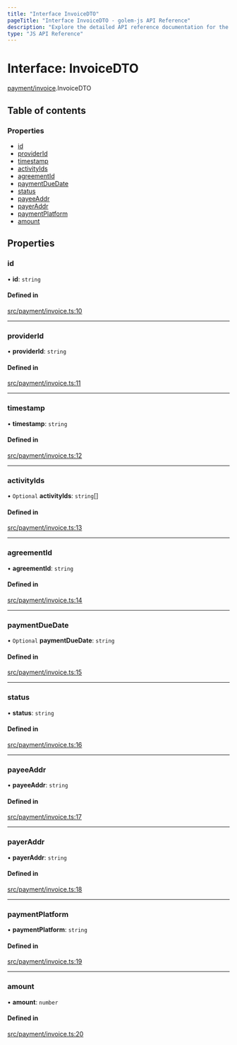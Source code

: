 ```yaml
---
title: "Interface InvoiceDTO"
pageTitle: "Interface InvoiceDTO - golem-js API Reference"
description: "Explore the detailed API reference documentation for the Interface InvoiceDTO within the golem-js SDK for the Golem Network."
type: "JS API Reference"
---
```

# Interface: InvoiceDTO

[payment/invoice](../modules/payment_invoice).InvoiceDTO

## Table of contents

### Properties

- [id](payment_invoice.InvoiceDTO#id)
- [providerId](payment_invoice.InvoiceDTO#providerid)
- [timestamp](payment_invoice.InvoiceDTO#timestamp)
- [activityIds](payment_invoice.InvoiceDTO#activityids)
- [agreementId](payment_invoice.InvoiceDTO#agreementid)
- [paymentDueDate](payment_invoice.InvoiceDTO#paymentduedate)
- [status](payment_invoice.InvoiceDTO#status)
- [payeeAddr](payment_invoice.InvoiceDTO#payeeaddr)
- [payerAddr](payment_invoice.InvoiceDTO#payeraddr)
- [paymentPlatform](payment_invoice.InvoiceDTO#paymentplatform)
- [amount](payment_invoice.InvoiceDTO#amount)

## Properties

### id

• **id**: `string`

#### Defined in

[src/payment/invoice.ts:10](https://github.com/golemfactory/golem-js/blob/c827e77/src/payment/invoice.ts#L10)

___

### providerId

• **providerId**: `string`

#### Defined in

[src/payment/invoice.ts:11](https://github.com/golemfactory/golem-js/blob/c827e77/src/payment/invoice.ts#L11)

___

### timestamp

• **timestamp**: `string`

#### Defined in

[src/payment/invoice.ts:12](https://github.com/golemfactory/golem-js/blob/c827e77/src/payment/invoice.ts#L12)

___

### activityIds

• `Optional` **activityIds**: `string`[]

#### Defined in

[src/payment/invoice.ts:13](https://github.com/golemfactory/golem-js/blob/c827e77/src/payment/invoice.ts#L13)

___

### agreementId

• **agreementId**: `string`

#### Defined in

[src/payment/invoice.ts:14](https://github.com/golemfactory/golem-js/blob/c827e77/src/payment/invoice.ts#L14)

___

### paymentDueDate

• `Optional` **paymentDueDate**: `string`

#### Defined in

[src/payment/invoice.ts:15](https://github.com/golemfactory/golem-js/blob/c827e77/src/payment/invoice.ts#L15)

___

### status

• **status**: `string`

#### Defined in

[src/payment/invoice.ts:16](https://github.com/golemfactory/golem-js/blob/c827e77/src/payment/invoice.ts#L16)

___

### payeeAddr

• **payeeAddr**: `string`

#### Defined in

[src/payment/invoice.ts:17](https://github.com/golemfactory/golem-js/blob/c827e77/src/payment/invoice.ts#L17)

___

### payerAddr

• **payerAddr**: `string`

#### Defined in

[src/payment/invoice.ts:18](https://github.com/golemfactory/golem-js/blob/c827e77/src/payment/invoice.ts#L18)

___

### paymentPlatform

• **paymentPlatform**: `string`

#### Defined in

[src/payment/invoice.ts:19](https://github.com/golemfactory/golem-js/blob/c827e77/src/payment/invoice.ts#L19)

___

### amount

• **amount**: `number`

#### Defined in

[src/payment/invoice.ts:20](https://github.com/golemfactory/golem-js/blob/c827e77/src/payment/invoice.ts#L20)
